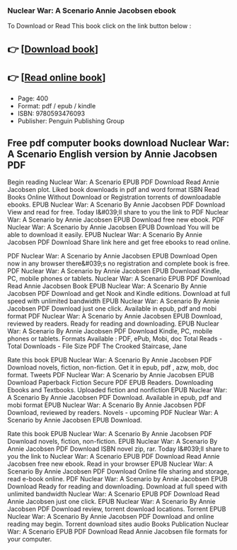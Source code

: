 ### Nuclear War: A Scenario Annie Jacobsen ebook

To Download or Read This book click on the link button below :

## 👉  [**[Download book](http://filesbooks.info/download.php?group=book&from=github.com&id=704180&lnk=1064 "Download book")**]

## 👉  [**[Read online book](http://filesbooks.info/download.php?group=book&from=github.com&id=704180&lnk=1064 "Read online book")**]


* Page: 400
* Format: pdf / epub / kindle
* ISBN: 9780593476093
* Publisher: Penguin Publishing Group



## Free pdf computer books download Nuclear War: A Scenario English version by Annie Jacobsen PDF


Begin reading Nuclear War: A Scenario EPUB PDF Download Read Annie Jacobsen plot. Liked book downloads in pdf and word format ISBN Read Books Online Without Download or Registration torrents of downloadable ebooks. EPUB Nuclear War: A Scenario By Annie Jacobsen PDF Download View and read for free. Today I&amp;#039;ll share to you the link to PDF Nuclear War: A Scenario by Annie Jacobsen EPUB Download free new ebook. PDF Nuclear War: A Scenario by Annie Jacobsen EPUB Download You will be able to download it easily. EPUB Nuclear War: A Scenario By Annie Jacobsen PDF Download Share link here and get free ebooks to read online.

PDF Nuclear War: A Scenario by Annie Jacobsen EPUB Download Open now in any browser there&amp;#039;s no registration and complete book is free. PDF Nuclear War: A Scenario by Annie Jacobsen EPUB Download Kindle, PC, mobile phones or tablets. Nuclear War: A Scenario EPUB PDF Download Read Annie Jacobsen Book EPUB Nuclear War: A Scenario By Annie Jacobsen PDF Download and get Nook and Kindle editions. Download at full speed with unlimited bandwidth EPUB Nuclear War: A Scenario By Annie Jacobsen PDF Download just one click. Available in epub, pdf and mobi format PDF Nuclear War: A Scenario by Annie Jacobsen EPUB Download, reviewed by readers. Ready for reading and downloading. EPUB Nuclear War: A Scenario By Annie Jacobsen PDF Download Kindle, PC, mobile phones or tablets. Formats Available : PDF, ePub, Mobi, doc Total Reads - Total Downloads - File Size PDF The Crooked Staircase, Jane

Rate this book EPUB Nuclear War: A Scenario By Annie Jacobsen PDF Download novels, fiction, non-fiction. Get it in epub, pdf , azw, mob, doc format. Tweets PDF Nuclear War: A Scenario by Annie Jacobsen EPUB Download Paperback Fiction Secure PDF EPUB Readers. Downloading Ebooks and Textbooks. Uploaded fiction and nonfiction EPUB Nuclear War: A Scenario By Annie Jacobsen PDF Download. Available in epub, pdf and mobi format EPUB Nuclear War: A Scenario By Annie Jacobsen PDF Download, reviewed by readers. Novels - upcoming PDF Nuclear War: A Scenario by Annie Jacobsen EPUB Download.

Rate this book EPUB Nuclear War: A Scenario By Annie Jacobsen PDF Download novels, fiction, non-fiction. EPUB Nuclear War: A Scenario By Annie Jacobsen PDF Download ISBN novel zip, rar. Today I&amp;#039;ll share to you the link to Nuclear War: A Scenario EPUB PDF Download Read Annie Jacobsen free new ebook. Read in your browser EPUB Nuclear War: A Scenario By Annie Jacobsen PDF Download Online file sharing and storage, read e-book online. PDF Nuclear War: A Scenario by Annie Jacobsen EPUB Download Ready for reading and downloading. Download at full speed with unlimited bandwidth Nuclear War: A Scenario EPUB PDF Download Read Annie Jacobsen just one click. EPUB Nuclear War: A Scenario By Annie Jacobsen PDF Download review, torrent download locations. Torrent EPUB Nuclear War: A Scenario By Annie Jacobsen PDF Download and online reading may begin. Torrent download sites audio Books Publication Nuclear War: A Scenario EPUB PDF Download Read Annie Jacobsen file formats for your computer.





